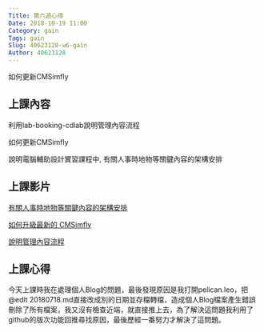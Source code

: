 ```yaml
---
Title: 第六週心得
Date: 2018-10-19 11:00
Category: gain
Tags: gain
Slug: 40623128-w6-gain
Author: 40623128
---
```


如何更新CMSimfly

<!-- PELICAN_END_SUMMARY -->

上課內容
----

利用lab-booking-cdlab說明管理內容流程 

如何更新CMSimfly

說明電腦輔助設計實習課程中, 有關人事時地物等關鍵內容的架構安排


上課影片
----

[有關人事時地物等關鍵內容的架構安排](https://www.youtube.com/watch?v=i0zDhlxAJmk)

[如何升級最新的 CMSimfly](https://www.youtube.com/watch?v=mH_tW3erBqs)

[說明管理內容流程](https://www.youtube.com/watch?v=6ULAecjorvU)



上課心得
----

今天上課時我在處理個人Blog的問題，最後發現原因是我打開pelican.leo，把@edit 20180718.md直接改成別的日期並存檔轉檔，造成個人Blog檔案產生錯誤刪除了所有檔案，我又沒有檢查近端，就直接推上去，為了解決這問題我利用了github的版次功能回推尋找原因，最後歷經一番努力才解決了這問題。


